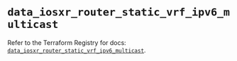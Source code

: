 # `data_iosxr_router_static_vrf_ipv6_multicast`

Refer to the Terraform Registry for docs: [`data_iosxr_router_static_vrf_ipv6_multicast`](https://registry.terraform.io/providers/ciscodevnet/iosxr/0.6.0/docs/data-sources/router_static_vrf_ipv6_multicast).
